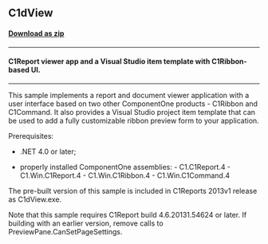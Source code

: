 ## C1dView
#### [Download as zip](https://grapecity.github.io/DownGit/#/home?url=https://github.com/GrapeCity/ComponentOne-WinForms-Samples/tree/master/NetFramework\Reports\C1Report\VB\C1dView)
____
#### C1Report viewer app and a Visual Studio item template with C1Ribbon-based UI.
____
This sample implements a report and document viewer application with a user interface based on two other ComponentOne products - C1Ribbon and C1Command. It also provides a Visual Studio project item template that can be used to add a fully customizable ribbon preview form to your application. 

Prerequisites: 

- .NET 4.0 or later; 

- properly installed ComponentOne assemblies: - C1.C1Report.4 - C1.Win.C1Report.4 - C1.Win.C1Ribbon.4 - C1.Win.C1Command.4 

The pre-built version of this sample is included in C1Reports 2013v1 release as C1dView.exe. 

Note that this sample requires C1Report build 4.6.20131.54624 or later. If building with an earlier version, remove calls to PreviewPane.CanSetPageSettings. 